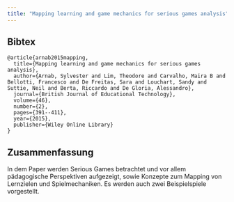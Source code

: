```yaml
---
title: "Mapping learning and game mechanics for serious games analysis"
---
```


## Bibtex

```
@article{arnab2015mapping,
  title={Mapping learning and game mechanics for serious games analysis},
  author={Arnab, Sylvester and Lim, Theodore and Carvalho, Maira B and Bellotti, Francesco and De Freitas, Sara and Louchart, Sandy and Suttie, Neil and Berta, Riccardo and De Gloria, Alessandro},
  journal={British Journal of Educational Technology},
  volume={46},
  number={2},
  pages={391--411},
  year={2015},
  publisher={Wiley Online Library}
}
```

## Zusammenfassung

In dem Paper werden Serious Games betrachtet und vor allem pädagogische Perspektiven aufgezeigt, sowie Konzepte zum Mapping von Lernzielen und Spielmechaniken. Es werden auch zwei Beispielspiele vorgestellt.